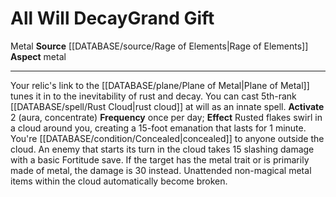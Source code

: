 ﻿---
element: Metal
id: '121'
item_category: Relics
name: All Will Decay
rarity: Common
source: '[[DATABASE/source/Rage of Elements|Rage of Elements]]'
trait:
- '[[DATABASE/trait/Metal|Metal]]'
type: Relic Grand Gift

---
# All Will Decay<span class="item-type">Grand Gift</span>

<span class="item-trait">Metal</span>
**Source** [[DATABASE/source/Rage of Elements|Rage of Elements]]
**Aspect** metal

---
Your relic's link to the [[DATABASE/plane/Plane of Metal|Plane of Metal]] tunes it in to the inevitability of rust and decay. You can cast 5th-rank [[DATABASE/spell/Rust Cloud|rust cloud]] at will as an innate spell.
**Activate** <span class="action-icon">2</span> (aura, concentrate) **Frequency** once per day; **Effect** Rusted flakes swirl in a cloud around you, creating a 15-foot emanation that lasts for 1 minute. You're [[DATABASE/condition/Concealed|concealed]] to anyone outside the cloud. An enemy that starts its turn in the cloud takes 15 slashing damage with a basic Fortitude save. If the target has the metal trait or is primarily made of metal, the damage is 30 instead. Unattended non-magical metal items within the cloud automatically become broken.